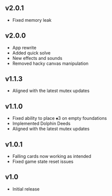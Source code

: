 ## v2.0.1

- Fixed memory leak

## v2.0.0

- App rewrite
- Added quick solve
- New effects and sounds
- Removed hacky canvas manipulation

## v1.1.3

- Aligned with the latest mutex updates
 
## v1.1.0

- Fixed ability to place ♠3 on empty foundations
- Implemented Dolphin Deeds
- Aligned with the latest mutex updates

## v1.0.1

- Falling cards now working as intended
- Fixed game state reset issues

## v1.0

- Initial release 